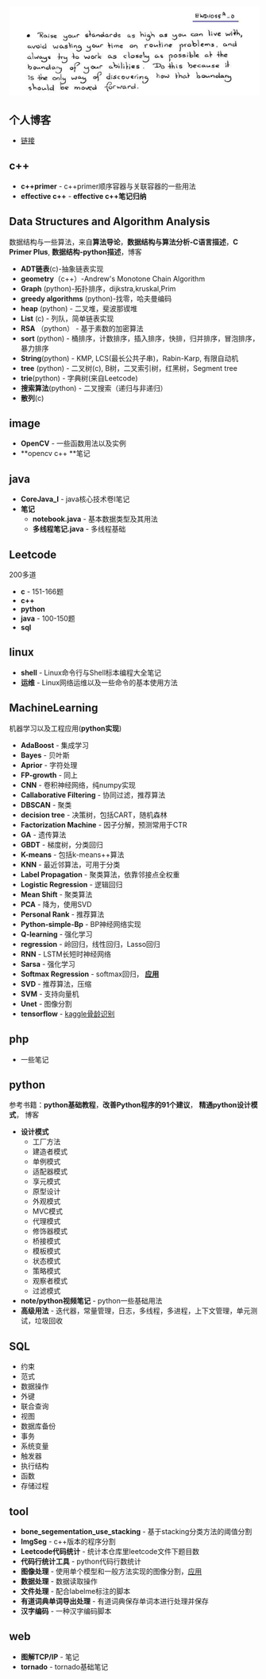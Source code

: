 
![](dijkstra.jpg)
## 个人博客

- [链接](http://yangxiao.online)

## c++

- **c++primer** - c++primer顺序容器与关联容器的一些用法
- **effective c++** - **effective c++笔记归纳**

## Data Structures and Algorithm Analysis
数据结构与一些算法，来自**算法导论**，**数据结构与算法分析-C语言描述**，**C Primer Plus**, **数据结构-python描述**，博客
- **ADT链表**(c)-抽象链表实现
- **geometry**（c++）-Andrew's Monotone Chain Algorithm
- **Graph** (python)-拓扑排序，dijkstra,kruskal,Prim
- **greedy algorithms** (python)-找零，哈夫曼编码
- **heap** (python) - 二叉堆，斐波那锲堆
- **List** (c) - 列队，简单链表实现
- **RSA** （python） - 基于素数的加密算法
- **sort** (python) - 桶排序，计数排序，插入排序，快排，归并排序，冒泡排序，暴力排序
- **String**(python) - KMP, LCS(最长公共子串)，Rabin-Karp, 有限自动机
- **tree** (python) - 二叉树(c), B树，二叉索引树，红黑树，Segment tree
- **trie**(python) - 字典树(来自Leetcode)
- **搜索算法**(python) - 二叉搜索（递归与非递归）
- **散列**(c)

## image
- **OpenCV** - 一些函数用法以及实例
- **opencv c++ **笔记

## java
- **CoreJava_I** - java核心技术卷I笔记
- **笔记**
	- **notebook.java** - 基本数据类型及其用法
	- **多线程笔记.java** - 多线程基础

## Leetcode
200多道
- **c** - 151-166题
- **c++** 
- **python** 
- **java** - 100-150题
- **sql**

## linux
- **shell** - Linux命令行与Shell标本编程大全笔记
- **运维** - Linux网络运维以及一些命令的基本使用方法

## MachineLearning
机器学习以及工程应用(**python实现**)
- **AdaBoost** - 集成学习
- **Bayes** - 贝叶斯
- **Aprior** - 字符处理
- **FP-growth** - 同上
- **CNN** - 卷积神经网络，纯numpy实现
- **Callaborative Filtering** - 协同过滤，推荐算法
- **DBSCAN** - 聚类
- **decision tree** - 决策树，包括CART，随机森林
- **Factorization Machine** - 因子分解，预测常用于CTR
- **GA** - 遗传算法
- **GBDT** - 梯度树，分类回归
- **K-means** - 包括k-means++算法
- **KNN** - 最近邻算法，可用于分类
- **Label Propagation** - 聚类算法，依靠邻接点全权重
- **Logistic Regression** - 逻辑回归
- **Mean Shift** - 聚类算法
- **PCA** - 降为，使用SVD
- **Personal Rank** - 推荐算法
- **Python-simple-Bp** - BP神经网络实现
- **Q-learning** - 强化学习
- **regression** - 岭回归，线性回归，Lasso回归
- **RNN** - LSTM长短时神经网络
- **Sarsa** - 强化学习
- **Softmax Regression** - softmax回归， [**应用**](http://yangxiao.online/blog/paper_detail/?pid=16 "应用")
- **SVD** - 推荐算法，压缩
- **SVM** - 支持向量机
- **Unet** - 图像分割
- **tensorflow** - [kaggle骨龄识别](http://yangxiao.online/blog/paper_detail/?pid=14)

## php
- 一些笔记

## python
参考书籍：**python基础教程**，**改善Python程序的91个建议**， **精通python设计模式**， 博客
- **设计模式** 
	- 工厂方法
	- 建造者模式
	- 单例模式
	- 适配器模式
	- 享元模式
	- 原型设计
	- 外观模式
	- MVC模式
	- 代理模式
	- 修饰器模式
	- 桥接模式
	- 模板模式
	- 状态模式
	- 策略模式
	- 观察者模式
	- 过滤模式
- **note/python视频笔记** - python一些基础用法
- **高级用法** - 迭代器，常量管理，日志，多线程，多进程，上下文管理，单元测试，垃圾回收

## SQL
- 约束
- 范式
- 数据操作
- 外键
- 联合查询
- 视图
- 数据库备份
- 事务
- 系统变量
- 触发器
- 执行结构
- 函数
- 存储过程

## tool
- **bone_segementation_use_stacking** - 基于stacking分类方法的阈值分割
- **ImgSeg** - c++版本的程序分割
- **Leetcode代码统计** - 统计本仓库里leetcode文件下题目数
- **代码行统计工具** - python代码行数统计
- **图像处理** - 使用单个模型和一般方法实现的图像分割，[应用](http://yangxiao.online/blog/paper_detail/?pid=16 "应用")
- **数据处理** - 数据读取操作
- **文件处理** - 配合labelme标注的脚本
- **有道词典单词导出处理** - 有道词典保存单词本进行处理并保存
- **汉字编码** - 一种汉字编码脚本

## web
- **图解TCP/IP** - 笔记
- **tornado** - tornado基础笔记

